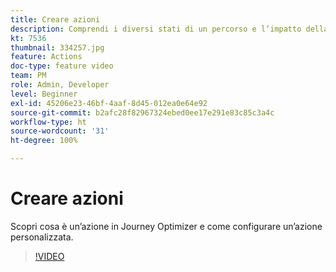 ```yaml
---
title: Creare azioni
description: Comprendi i diversi stati di un percorso e l’impatto della pubblicazione.
kt: 7536
thumbnail: 334257.jpg
feature: Actions
doc-type: feature video
team: PM
role: Admin, Developer
level: Beginner
exl-id: 45206e23-46bf-4aaf-8d45-012ea0e64e92
source-git-commit: b2afc28f82967324ebed0ee17e291e83c85c3a4c
workflow-type: ht
source-wordcount: '31'
ht-degree: 100%

---
```


# Creare azioni

Scopri cosa è un’azione in Journey Optimizer e come configurare un’azione personalizzata.

>[!VIDEO](https://video.tv.adobe.com/v/334257?quality=12&learn=on)
